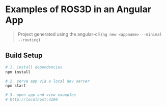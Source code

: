 # Examples of ROS3D in an Angular App

> Project generated using the angular-cli (`ng new <appname> --minimal --routing`)

## Build Setup

``` bash
# 1. install dependencies
npm install

# 2. serve app via a local dev server
npm start

# 3. open app and view examples
# http://localhost:4200
```
